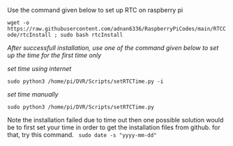 
Use the command given below to set up RTC on raspberry pi

```wget -o https://raw.githubusercontent.com/adnan6336/RaspberryPiCodes/main/RTCCode/rtcInstall ; sudo bash rtcInstall```

*After successfull installation, use one of the command given below to set up the time for the first time only*

*set time using internet*

```sudo python3 /home/pi/DVR/Scripts/setRTCTime.py -i```

*set time manually*

```sudo python3 /home/pi/DVR/Scripts/setRTCTime.py```

Note the installation failed due to time out then one possible solution would be to first set your time in order to get the installation files from github.
for that, try this command.
``` sudo date -s "yyyy-mm-dd"```
